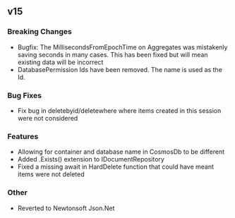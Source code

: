 ## v15

### Breaking Changes
- Bugfix: The MillisecondsFromEpochTime on Aggregates was mistakenly saving seconds in many cases. This has been fixed but will mean existing data will be incorrect
- DatabasePermission Ids have been removed. The name is used as the Id.
### Bug Fixes
- Fix bug in deletebyid/deletewhere where items created in this session were not considered
### Features
- Allowing for container and database name in CosmosDb to be different
- Added .Exists() extension to IDocumentRepository
- Fixed a missing await in HardDelete function that could have meant items were not deleted
### Other
- Reverted to Newtonsoft Json.Net
